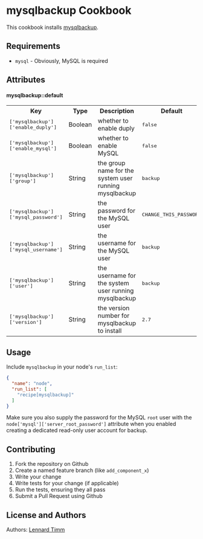 # mysqlbackup Cookbook

This cookbook installs [mysqlbackup](https://code.google.com/p/mysqlbackup/).

## Requirements

- `mysql` - Obviously, MySQL is required

## Attributes

#### mysqlbackup::default

<table>
  <tr>
    <th>Key</th>
    <th>Type</th>
    <th>Description</th>
    <th>Default</th>
  </tr>
  <tr>
    <td><tt>['mysqlbackup']['enable_duply']</tt></td>
    <td>Boolean</td>
    <td>whether to enable duply</td>
    <td><tt>false</tt></td>
  </tr>
  <tr>
    <td><tt>['mysqlbackup']['enable_mysql']</tt></td>
    <td>Boolean</td>
    <td>whether to enable MySQL</td>
    <td><tt>false</tt></td>
  </tr>
  <tr>
    <td><tt>['mysqlbackup']['group']</tt></td>
    <td>String</td>
    <td>the group name for the system user running mysqlbackup</td>
    <td><tt>backup</tt></td>
  </tr>
  <tr>
    <td><tt>['mysqlbackup']['mysql_password']</tt></td>
    <td>String</td>
    <td>the password for the MySQL user</td>
    <td><tt>CHANGE_THIS_PASSWORD</tt></td>
  </tr>
  <tr>
    <td><tt>['mysqlbackup']['mysql_username']</tt></td>
    <td>String</td>
    <td>the username for the MySQL user</td>
    <td><tt>backup</tt></td>
  </tr>
  <tr>
    <td><tt>['mysqlbackup']['user']</tt></td>
    <td>String</td>
    <td>the username for the system user running mysqlbackup</td>
    <td><tt>backup</tt></td>
  </tr>
  <tr>
    <td><tt>['mysqlbackup']['version']</tt></td>
    <td>String</td>
    <td>the version number for mysqlbackup to install</td>
    <td><tt>2.7</tt></td>
  </tr>
</table>

## Usage

Include `mysqlbackup` in your node's `run_list`:

```json
{
  "name": "node",
  "run_list": [
    "recipe[mysqlbackup]"
  ]
}
```

Make sure you also supply the password for the MySQL `root` user with the `node['mysql']['server_root_password']` attribute when you enabled creating a dedicated read-only user account for backup.

## Contributing

1. Fork the repository on Github
2. Create a named feature branch (like `add_component_x`)
3. Write your change
4. Write tests for your change (if applicable)
5. Run the tests, ensuring they all pass
6. Submit a Pull Request using Github

## License and Authors

Authors: [Lennard Timm](https://github.com/lenn4rd)

